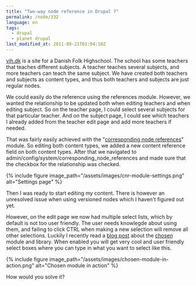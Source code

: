 ```yaml
---
title: "Two-way node reference in Drupal 7"
permalink: /node/332
language: en
tags:
  - drupal
  - planet drupal
last_modified_at: 2011-09-21T01:04:10Z
---
```


[vih.dk](https://www.vih.dk) is a site for a Danish Folk Highschool. The school has some teachers that teaches different subjects. A teacher teaches several subjects, and more teachers can teach the same subject. We have created both teachers and subjects as content types, and thus both teachers and subjects are just regular nodes.

We could easily do the reference using the references module. However, we wanted the relationship to be updated both when editing teachers and when editing subject. So on the teacher page, I could select several subjects for that particular teacher. And on the subject page, I could see which teachers I already added from the teacher edit page and add more teachers if needed.

That was fairly easily achieved with the "[corresponding node references](https://drupal.org/project/cnr)" module. So editing both content types, we added a new content reference field on both content types. After that we navigated to admin/config/system/corresponding\_node\_references and made sure that the checkbox for the relationship was checked.

{% include figure image_path="/assets/images/cnr-module-settings.png" alt="Settings page" %}

Then I was ready to start editing my content. There is however an unresolved issue when using versioned nodes which I haven't figured out yet.

However, on the edit page we now had multiple select lists, which by default is not too user friendly. The user needs knowlegde about using them, and failing to click CTRL when making a new selection will remove all other selections. Luckily I recently read a [blog post](https://www.lullabot.com/articles/module-monday-chosen) about the [chosen](https://drupal.org/project/chosen) module and library. When enabled you will get very cool and user friendly select boxes where you can type in what you want to select like this.

{% include figure image_path="/assets/images/chosen-module-in-action.png" alt="Chosen module in action" %}

How would you solve it?
